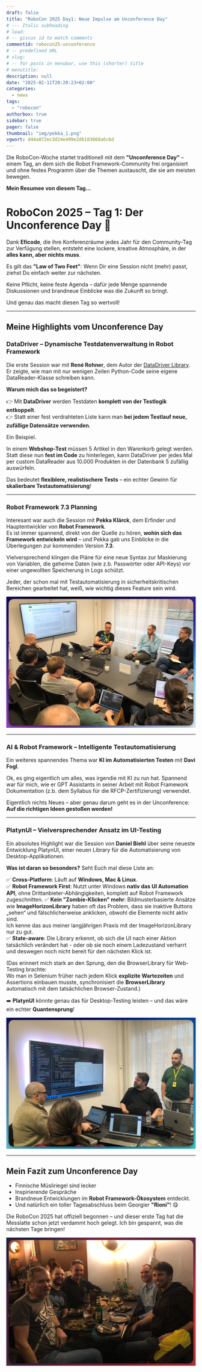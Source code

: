 ```yaml
---
draft: false
title: "RoboCon 2025 Day1: Neue Impulse am Unconference Day"
# --- Italic subheading
# lead: 
# -- giscus id to match comments
commentid: robocon25-unconference
# -- predefined URL
# slug: 
# -- for posts in menubar, use this (shorter) title
# menutitle: 
description: null
date: "2025-02-11T20:20:23+02:00"
categories:
  - news
tags:
  - "robocon"
authorbox: true
sidebar: true
pager: false
thumbnail: "img/pekka_1.png"
vgwort: d44a072ec3d24e499e2db183868a6c6d
---
```


Die RoboCon-Woche startet traditionell mit dem **"Unconference Day"** – einem Tag, an dem sich die Robot Framework-Community frei organisiert und ohne festes Programm über die Themen austauscht, die sie am meisten bewegen.  

**Mein Resumee von diesem Tag...**

<!--more-->

# RoboCon 2025 – Tag 1: Der Unconference Day 🚀

Dank **Eficode**, die ihre Konferenzräume jedes Jahr für den Community-Tag zur Verfügung stellen, entsteht eine lockere, kreative Atmosphäre, in der **alles kann, aber nichts muss**.  

Es gilt das **"Law of Two Feet"**: Wenn Dir eine Session nicht (mehr) passt, ziehst Du einfach weiter zur nächsten.  

Keine Pflicht, keine feste Agenda – dafür jede Menge spannende Diskussionen und brandneue Einblicke was die Zukunft so bringt. 

Und genau das macht diesen Tag so wertvoll!  

---

## Meine Highlights vom Unconference Day

### DataDriver – Dynamische Testdatenverwaltung in Robot Framework

Die erste Session war mit **René Rohner**, dem Autor der [DataDriver Library](https://github.com/Snooz82/robotframework-datadriver).  
Er zeigte, wie man mit nur wenigen Zeilen Python-Code seine eigene DataReader-Klasse schreiben kann.

**Warum mich das so begeistert?**  

👉 Mit **DataDriver** werden Testdaten **komplett von der Testlogik entkoppelt**.  
👉 Statt einer fest verdrahteten Liste kann man **bei jedem Testlauf neue, zufällige Datensätze verwenden**.  

Ein Beispiel.

In einem **Webshop-Test** müssen 5 Artikel in den Warenkorb gelegt werden. Statt diese nun **fest im Code** zu hinterlegen, kann DataDriver per jedes Mal per custom DataReader aus 10.000 Produkten in der Datenbank 5 zufällig auswürfeln.

Das bedeutet **flexiblere, realistischere Tests** – ein echter Gewinn für **skalierbare Testautomatisierung**!  

---

### Robot Framework 7.3 Planning

Interesant war auch die Session mit **Pekka Klärck**, dem Erfinder und Hauptentwickler von **Robot Framework**.  
Es ist immer spannend, direkt von der Quelle zu hören, **wohin sich das Framework entwickeln wird** – und Pekka gab uns Einblicke in die Überlegungen zur kommenden Version **7.3**.  

Vielversprechend klingen die Pläne für eine neue Syntax zur Maskierung von Variablen, die geheime Daten (wie z.b. Passwörter oder API-Keys) vor einer ungewollten Speicherung in Logs schützt.  

Jeder, der schon mal mit Testautomatisierung in sicherheitskritischen Bereichen gearbeitet hat, weiß, wie wichtig dieses Feature sein wird.  

![](img/pekka_1.png)

---

### AI & Robot Framework – Intelligente Testautomatisierung

Ein weiteres spannendes Thema war **KI im Automatisierten Testen** mit **Davi Fogl**. 

Ok, es ging eigentlich um alles, was irgendie mit KI zu run hat. Spannend war für mich, wie er GPT Assistants in seiner Arbeit mit Robot Framework Dokumentation (z.b. dem Syllabus für die RFCP-Zertifizierung) verwendet.

Eigentlich nichts Neues – aber genau darum geht es in der Unconference: **Auf die richtigen Ideen gestoßen werden!**  

---

### PlatynUI – Vielversprechender Ansatz im UI-Testing

Ein absolutes Highlight war die Session von **Daniel Biehl** über seine neueste Entwicklung PlatynUI, einer neuen Library für die Automatisierung von Desktop-Applikationen. 

**Was ist daran so besonders?** Seht Euch mal diese Liste an: 

✅ **Cross-Platform**: Läuft auf **Windows, Mac & Linux**.  
✅ **Robot Framework First**: Nutzt unter Windows **nativ das UI Automation API**, ohne Drittanbieter-Abhängigkeiten, komplett auf Robot Framework zugeschnitten. 
✅ **Kein "Zombie-Klicken" mehr**: Bildmusterbasierte Ansätze wie **ImageHorizonLibrary** haben oft das Problem, dass sie inaktive Buttons „sehen“ und fälschlicherweise anklicken, obwohl die Elemente nicht aktiv sind.  
Ich kenne das aus meiner langjährigen Praxis mit der ImageHorizonLibrary nur zu gut.  
✅ **State-aware**: Die Library erkennt, ob sich die UI nach einer Aktion tatsächlich verändert hat - oder ob sie noch einem Ladezustand verharrt und deswegen noch nicht bereit für den nächsten Klick ist. 

(Das erinnert mich stark an den Sprung, den die BrowserLibrary für Web-Testing brachte:  
Wo man in Selenium früher nach jedem Klick **explizite Wartezeiten** und Assertions einbauen musste, synchronisiert die **BrowserLibrary** automatisch mit dem tatsächlichen Browser-Zustand.)

➡️ **PlatynUI** könnte genau das für Desktop-Testing leisten – und das wäre ein echter **Quantensprung**!  

![](img/daniel1.png)

---

## Mein Fazit zum Unconference Day

- Finnische Müsliriegel sind lecker
- Inspirierende Gespräche
- Brandneue Entwicklungen im **Robot Framework-Ökosystem** entdeckt.  
- Und natürlich ein toller Tagesabschluss beim Georgier **"Rioni"**! 😋  

Die RoboCon 2025 hat offiziell begonnen – und dieser erste Tag hat die Messlatte schon jetzt verdammt hoch gelegt. Ich bin gespannt, was die nächsten Tage bringen!

![](img/rioni1.png)